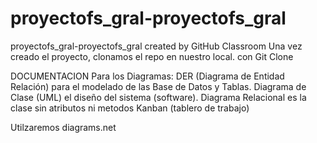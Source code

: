 # proyectofs_gral-proyectofs_gral
proyectofs_gral-proyectofs_gral created by GitHub Classroom
Una vez creado el proyecto, clonamos el repo en nuestro local. con Git Clone

DOCUMENTACION
Para los Diagramas:
DER (Diagrama de Entidad Relación) para el modelado de las Base de Datos y Tablas.
Diagrama de Clase (UML) el diseño del sistema (software).
Diagrama Relacional es la clase sin atributos ni metodos
Kanban (tablero de trabajo)

Utilzaremos diagrams.net

